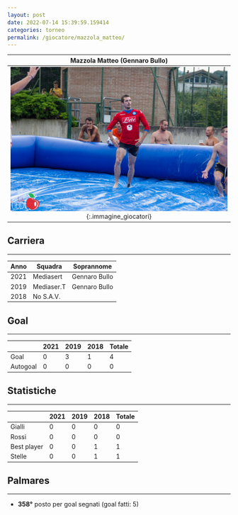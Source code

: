 ```yaml
---
layout: post
date: 2022-07-14 15:39:59.159414
categories: torneo
permalink: /giocatore/mazzola_matteo/
---
```

<link rel='stylesheets' href='./../assets/giocatori.css'>

| Mazzola Matteo (Gennaro Bullo) |
|:-----:|
| ![Immagine mancante]('./../../assets/giocatori/mazzola_matteo.png){:.immagine_giocatori} |


## Carriera
----

|Anno|Squadra|Soprannome|
|:---:|---|---|
|2021|Mediasert|Gennaro Bullo|
|2019|Mediaser.T|Gennaro Bullo|
|2018|No S.A.V.||


## Goal
----

| |2021|2019|2018| Totale |
|---|---|---|---|---|
|Goal|0|3|1|4|
|Autogoal|0|0|0|0|


## Statistiche
----

| |2021|2019|2018| Totale |
|---|---|---|---|---|
|Gialli|0|0|0|0|
|Rossi|0|0|0|0|
|Best player|0|0|1|1|
|Stelle|0|0|1|1|


## Palmares
----

- **358°** posto per goal segnati (goal fatti: 5)
